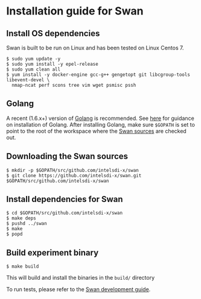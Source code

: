 # Installation guide for Swan

## Install OS dependencies

Swan is built to be run on Linux and has been tested on Linux Centos 7.

```
$ sudo yum update -y
$ sudo yum install -y epel-release
$ sudo yum clean all
$ yum install -y docker-engine gcc-g++ gengetopt git libcgroup-tools libevent-devel \
  nmap-ncat perf scons tree vim wget psmisc pssh
```

## Golang

A recent (1.6.x+) version of [Golang](https://golang.org/) is recommended. See [here](https://golang.org/doc/install) for guidance on installation of Golang. After installing Golang, make sure `$GOPATH` is set to point to the root of the workspace where the [Swan sources](https://github.com/intelsdi-x/swan) are checked out.

## Downloading the Swan sources

```
$ mkdir -p $GOPATH/src/github.com/intelsdi-x/swan
$ git clone https://github.com/intelsdi-x/swan.git $GOPATH/src/github.com/intelsdi-x/swan
```

## Install dependencies for Swan

```
$ cd $GOPATH/src/github.com/intelsdi-x/swan
$ make deps
$ pushd ../swan
$ make
$ popd
```

## Build experiment binary

```
$ make build
```

This will build and install the binaries in the `build/` directory

To run tests, please refer to the [Swan development guide](development.md).
